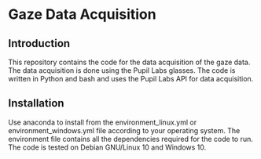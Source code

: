 # Gaze Data Acquisition
## Introduction
This repository contains the code for the data acquisition of the gaze data. The data acquisition is done using the Pupil Labs glasses. The code is written in Python and bash and uses the Pupil Labs API for data acquisition.
## Installation
Use anaconda to install from the environment_linux.yml or environment_windows.yml file according to your operating system. The environment file contains all the dependencies required for the code to run. The code is tested on Debian GNU/Linux 10 and Windows 10.